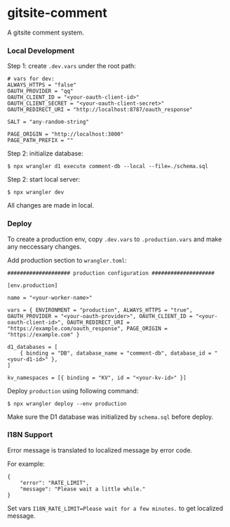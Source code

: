 # gitsite-comment

A gitsite comment system.

### Local Development

Step 1: create `.dev.vars` under the root path:

```
# vars for dev:
ALWAYS_HTTPS = "false"
OAUTH_PROVIDER = "qq"
OAUTH_CLIENT_ID = "<your-oauth-client-id>"
OAUTH_CLIENT_SECRET = "<your-oauth-client-secret>"
OAUTH_REDIRECT_URI = "http://localhost:8787/oauth_response"

SALT = "any-random-string"

PAGE_ORIGIN = "http://localhost:3000"
PAGE_PATH_PREFIX = ""
```

Step 2: initialize database:

```
$ npx wrangler d1 execute comment-db --local --file=./schema.sql
```

Step 2: start local server:

```
$ npx wrangler dev
```

All changes are made in local.

### Deploy

To create a production env, copy `.dev.vars` to `.production.vars` and make any neccessary changes.

Add production section to `wrangler.toml`:

```
#################### production configuration ####################

[env.production]

name = "<your-worker-name>"

vars = { ENVIRONMENT = "production", ALWAYS_HTTPS = "true", OAUTH_PROVIDER = "<your-oauth-provider>", OAUTH_CLIENT_ID = "<your-oauth-client-id>", OAUTH_REDIRECT_URI = "https://example.com/oauth_response", PAGE_ORIGIN = "https://example.com" }

d1_databases = [
    { binding = "DB", database_name = "comment-db", database_id = "<your-d1-id>" },
]

kv_namespaces = [{ binding = "KV", id = "<your-kv-id>" }]
```

Deploy `production` using following command:

```
$ npx wrangler deploy --env production
```

Make sure the D1 database was initialized by `schema.sql` before deploy.

### I18N Support

Error message is translated to localized message by error code.

For example:

```
{
    "error": "RATE_LIMIT",
    "message": "Please wait a little while."
}
```

Set vars `I18N_RATE_LIMIT=Please wait for a few minutes.` to get localized message.
